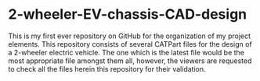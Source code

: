 # 2-wheeler-EV-chassis-CAD-design
This is my first ever repository on GitHub for the organization of my project elements.
This repository consists of several CATPart files for the design of a 2-wheeler electric vehicle. The one which is the latest file would be the most appropriate file amongst them all, however, the viewers are requested to check all the files herein this repository for their validation.
